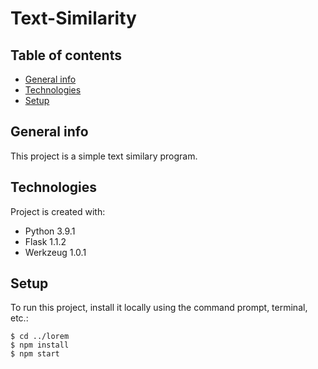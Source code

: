 # Text-Similarity
## Table of contents
* [General info](#general-info)
* [Technologies](#technologies)
* [Setup](#setup)

## General info
This project is a simple text similary program.
	
## Technologies
Project is created with:
* Python 3.9.1
* Flask 1.1.2
* Werkzeug 1.0.1
	
## Setup
To run this project, install it locally using the command prompt, terminal, etc.:

```
$ cd ../lorem
$ npm install
$ npm start
```
